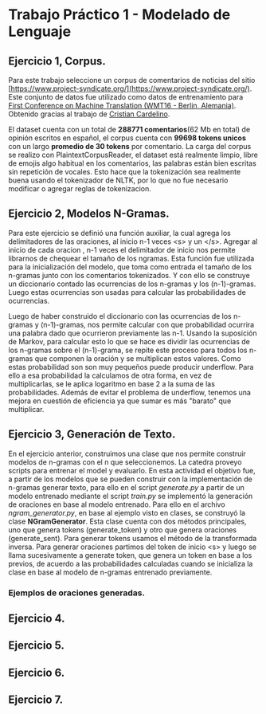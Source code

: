 # Trabajo Práctico 1 - Modelado de Lenguaje

## Ejercicio 1, Corpus.
Para este trabajo seleccione un corpus de comentarios de noticias del sitio [https://www.project-syndicate.org/](https://www.project-syndicate.org/). Este conjunto de datos fue utilizado como datos de entrenamiento para [First Conference on Machine Translation (WMT16 - Berlin, Alemania)](http://www.statmt.org/wmt16/). Obtenido gracias al trabajo de [Cristian Cardelino](https://github.com/crscardellino/sbwce).

El dataset cuenta con un total de **288771 comentarios**(62 Mb en total) de opinión escritos en español, el corpus cuenta con **99698 tokens unicos** con un largo **promedio de 30 tokens** por comentario. La carga del corpus se realizo con PlaintextCorpusReader, el dataset está realmente limpio, libre de emojis algo habitual en los comentarios, las palabras están bien escritas sin repetición de vocales. Esto hace que la tokenización sea realmente buena usando el tokenizador de NLTK, por lo que no fue necesario modificar o agregar reglas de tokenizacion.

## Ejercicio 2, Modelos N-Gramas.
Para este ejercicio se definió una función auxiliar, la cual agrega los delimitadores de las oraciones, al inicio n-1 veces \<s> y un \</s>. Agregar al inicio de cada oracion , n-1 veces el delimitador de inicio nos permite librarnos de chequear el tamaño de los ngramas.
Esta función fue utilizada para la inicialización del modelo, que toma como entrada el tamaño de los n-gramas junto con los comentarios tokenizados. Y con ello se construye un diccionario contado las ocurrencias de los n-gramas y los (n-1)-gramas. Luego estas ocurrencias son usadas para calcular las probabilidades de ocurrencias.

Luego de haber construido el diccionario con las ocurrencias de los n-gramas y (n-1)-gramas, nos permite calcular con que probabilidad ocurrira una palabra dado que ocurrieron previamente las n-1. Usando la suposición de Markov, para calcular esto lo que se hace es dividir las ocurrencias de los n-gramas sobre el (n-1)-grama, se repite este proceso para todos los n-gramas que componen la oración y se multiplican estos valores. Como estas probabilidad son son muy pequeños puede producir underflow. Para ello a esa probabilidad la calculamos de otra forma, en vez de multiplicarlas, se le aplica logaritmo en base 2 a la suma de las probabilidades. Además de evitar el problema de underflow, tenemos una mejora en cuestión de eficiencia ya que sumar es más "barato" que multiplicar.

## Ejercicio 3, Generación de Texto.

En el ejercicio anterior, construimos una clase que nos permite construir modelos de n-gramas con el n que seleccionemos. La catedra proveyo scripts para entrenar el model y evaluarlo. En esta actividad el objetivo fue, a partir de los modelos que se pueden construir con la implementación de n-gramas generar texto, para ello en el script *generate.py* a partir de un modelo entrenado mediante el script *train.py* se implementó la generación de oraciones en base al modelo entrenado. Para ello en el archivo *ngram_generator.py*, en base al ejemplo visto en clases, se construyó la clase **NGramGenerator**. Esta clase cuenta con dos métodos principales, uno que genera tokens (generate_token) y otro que genera oraciones (generate_sent). Para generar tokens usamos el método de la transformada inversa.
Para generar oraciones partimos del token de inicio \<s> y luego se llama sucesivamente a generate token, que genera un token en base a los previos, de acuerdo a las probabilidades calculadas cuando se inicializa la clase en base al modelo de n-gramas entrenado previamente.

### Ejemplos de oraciones generadas.


## Ejercicio 4.

## Ejercicio 5.

## Ejercicio 6.

## Ejercicio 7.
